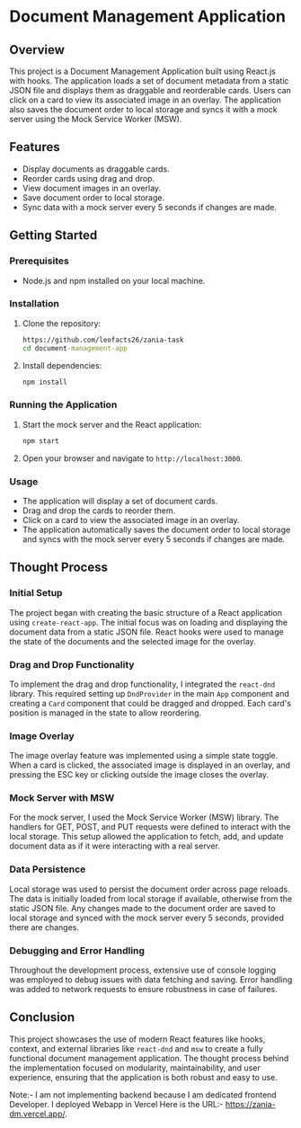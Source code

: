 # Document Management Application

## Overview

This project is a Document Management Application built using React.js with hooks. The application loads a set of document metadata from a static JSON file and displays them as draggable and reorderable cards. Users can click on a card to view its associated image in an overlay. The application also saves the document order to local storage and syncs it with a mock server using the Mock Service Worker (MSW).

## Features

- Display documents as draggable cards.
- Reorder cards using drag and drop.
- View document images in an overlay.
- Save document order to local storage.
- Sync data with a mock server every 5 seconds if changes are made.

## Getting Started

### Prerequisites

- Node.js and npm installed on your local machine.

### Installation

1. Clone the repository:
    ```cmd
    https://github.com/leofacts26/zania-task
    cd document-management-app
    ```

2. Install dependencies:
    ```cmd
    npm install
    ```

### Running the Application

1. Start the mock server and the React application:
    ```cmd
    npm start
    ```

2. Open your browser and navigate to `http://localhost:3000`.

### Usage

- The application will display a set of document cards.
- Drag and drop the cards to reorder them.
- Click on a card to view the associated image in an overlay.
- The application automatically saves the document order to local storage and syncs with the mock server every 5 seconds if changes are made.

## Thought Process

### Initial Setup

The project began with creating the basic structure of a React application using `create-react-app`. The initial focus was on loading and displaying the document data from a static JSON file. React hooks were used to manage the state of the documents and the selected image for the overlay.

### Drag and Drop Functionality

To implement the drag and drop functionality, I integrated the `react-dnd` library. This required setting up `DndProvider` in the main `App` component and creating a `Card` component that could be dragged and dropped. Each card's position is managed in the state to allow reordering.

### Image Overlay

The image overlay feature was implemented using a simple state toggle. When a card is clicked, the associated image is displayed in an overlay, and pressing the ESC key or clicking outside the image closes the overlay.

### Mock Server with MSW

For the mock server, I used the Mock Service Worker (MSW) library. The handlers for GET, POST, and PUT requests were defined to interact with the local storage. This setup allowed the application to fetch, add, and update document data as if it were interacting with a real server.

### Data Persistence

Local storage was used to persist the document order across page reloads. The data is initially loaded from local storage if available, otherwise from the static JSON file. Any changes made to the document order are saved to local storage and synced with the mock server every 5 seconds, provided there are changes.

### Debugging and Error Handling

Throughout the development process, extensive use of console logging was employed to debug issues with data fetching and saving. Error handling was added to network requests to ensure robustness in case of failures.

## Conclusion

This project showcases the use of modern React features like hooks, context, and external libraries like `react-dnd` and `msw` to create a fully functional document management application. The thought process behind the implementation focused on modularity, maintainability, and user experience, ensuring that the application is both robust and easy to use.

Note:- I am not implementing backend because I am dedicated frontend Developer. 
I deployed Webapp in Vercel Here is the URL:- https://zania-dm.vercel.app/.
